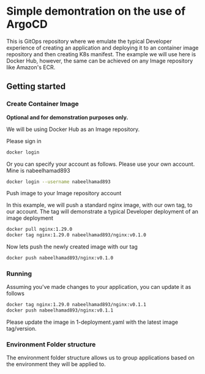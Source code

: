 # Simple demontration on the use of ArgoCD

This is GitOps repository where we emulate the typical Developer experience of creating an application and deploying it to an container image repository and then creating K8s manifest. The example we will use here is Docker Hub, however, the same can be achieved on any Image repository like Amazon's ECR.

## Getting started

### Create Container Image

**Optional and for demonstration purposes only.**

We will be using Docker Hub as an Image repository.

Please sign in
```sh
docker login
```
Or you can specify your account as follows. Please use your own account. Mine is nabeelhamad893
```sh
docker login --username nabeelhamad893
```

Push image to your Image repository account

In this example, we will push a standard nginx image, with our own tag, to our account. The tag will demonstrate a typical Developer deployment of an image deployment

```sh
docker pull nginx:1.29.0
docker tag nginx:1.29.0 nabeelhamad893/nginx:v0.1.0
```

Now lets push the newly created image with our tag
```sh
docker push nabeelhamad893/nginx:v0.1.0
```

### Running

Assuming you've made changes to your application, you can update it as follows
```sh
docker tag nginx:1.29.0 nabeelhamad893/nginx:v0.1.1
docker push nabeelhamad893/nginx:v0.1.1
```

Please update the image in 1-deployment.yaml with the latest image tag/version.


### Environment Folder structure

The environment folder structure allows us to group applications based on the environment they will be applied to.


